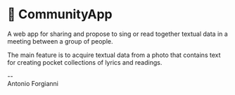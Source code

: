 




# :loudspeaker: CommunityApp
<p>A web app for sharing and propose to sing or read together textual data in a meeting between a group of people.</p>

<p>The main feature is to acquire textual data from a photo that contains text for creating pocket collections of lyrics and readings.</p>

--<br>
Antonio Forgianni
